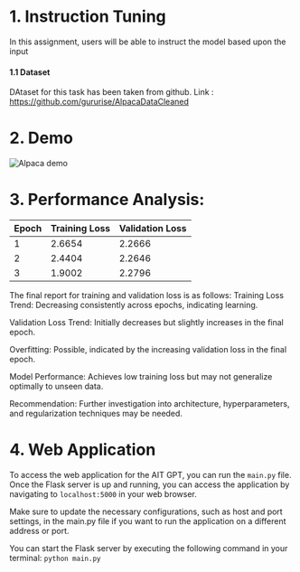 # 1. Instruction Tuning
In this assignment, users will be able to instruct the model based upon the input

#### 1.1 Dataset
DAtaset for this task has been taken from github.
Link : https://github.com/gururise/AlpacaDataCleaned


# 2. Demo
![Alpaca demo](https://github.com/chaklam-silpasuwanchai/Python-fo-Natural-Language-Processing/assets/35591848/1d5a5eb8-ab2a-402d-9907-aa874849ee8c)


# 3. Performance Analysis:
| Epoch      | Training Loss |  Validation Loss | 
|------------|---------------|------------------|
| 1          | 2.6654        |  2.2666          | 
| 2          | 2.4404        | 2.2646           | 
| 3          | 1.9002        |2.2796            |


The final report for training and validation loss is as follows:
Training Loss Trend: Decreasing consistently across epochs, indicating learning.

Validation Loss Trend: Initially decreases but slightly increases in the final epoch.

Overfitting: Possible, indicated by the increasing validation loss in the final epoch.

Model Performance: Achieves low training loss but may not generalize optimally to unseen data.

Recommendation: Further investigation into architecture, hyperparameters, and regularization techniques may be needed.

# 4. Web Application
To access the web application for the AIT GPT, you can run the `main.py` file. Once the Flask server is up and running, you can access the application by navigating to `localhost:5000` in your web browser.

Make sure to update the necessary configurations, such as host and port settings, in the main.py file if you want to run the application on a different address or port.

You can start the Flask server by executing the following command in your terminal:
`python main.py`
